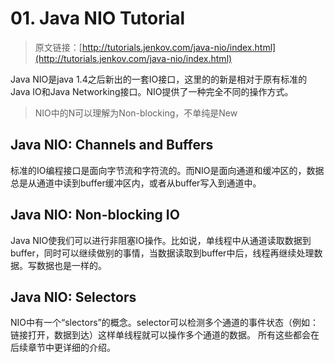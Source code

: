 # 01. Java NIO Tutorial


> 原文链接：[http://tutorials.jenkov.com/java-nio/index.html](http://tutorials.jenkov.com/java-nio/index.html)

<!-- toc -->

Java NIO是java 1.4之后新出的一套IO接口，这里的的新是相对于原有标准的Java IO和Java Networking接口。NIO提供了一种完全不同的操作方式。

> NIO中的N可以理解为Non-blocking，不单纯是New

## Java NIO: Channels and Buffers
标准的IO编程接口是面向字节流和字符流的。而NIO是面向通道和缓冲区的，数据总是从通道中读到buffer缓冲区内，或者从buffer写入到通道中。
## Java NIO: Non-blocking IO
Java NIO使我们可以进行非阻塞IO操作。比如说，单线程中从通道读取数据到buffer，同时可以继续做别的事情，当数据读取到buffer中后，线程再继续处理数据。写数据也是一样的。
## Java NIO: Selectors
NIO中有一个“slectors”的概念。selector可以检测多个通道的事件状态（例如：链接打开，数据到达）这样单线程就可以操作多个通道的数据。
所有这些都会在后续章节中更详细的介绍。

